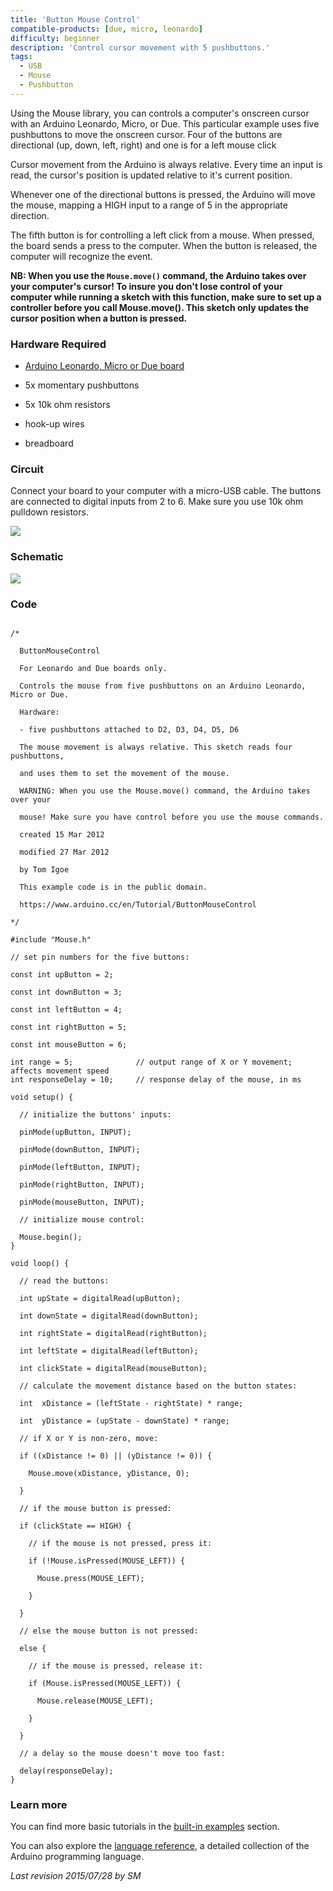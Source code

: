 ```yaml
---
title: 'Button Mouse Control'
compatible-products: [due, micro, leonardo]
difficulty: beginner
description: 'Control cursor movement with 5 pushbuttons.'
tags: 
  - USB
  - Mouse 
  - Pushbutton
---
```


Using the Mouse library, you can controls a computer's onscreen cursor with an Arduino Leonardo, Micro, or Due.  This particular example uses five pushbuttons to move the onscreen cursor. Four of the buttons are directional (up, down, left, right) and one is for a left mouse click

Cursor movement from the Arduino is always relative. Every time an input is read, the cursor's position is updated relative to it's current position.

Whenever one of the directional buttons is pressed, the Arduino will move the mouse, mapping a HIGH input to a range of 5 in the appropriate direction.

The fifth button is for controlling a left click from a mouse. When pressed, the board sends a press to the computer. When the button is released, the computer will recognize the event.

**NB:  When you use the `Mouse.move()` command, the Arduino takes over your computer's cursor! To insure you don't lose control of your computer while running a sketch with this function, make sure to set up a controller before you call Mouse.move(). This sketch only updates the cursor position when a button is pressed.**

### Hardware Required

- [Arduino Leonardo, Micro or Due board](https://store.arduino.cc/collections/boards-modules)

- 5x momentary pushbuttons

- 5x 10k ohm resistors

- hook-up wires

- breadboard

### Circuit

Connect your board to your computer with a micro-USB cable. The buttons are connected to digital inputs from 2 to 6. Make sure you use 10k ohm pulldown resistors.


![](assets/circuit.png)

### Schematic 

![](assets/schematic.png)

### Code

```arduino

/*

  ButtonMouseControl

  For Leonardo and Due boards only.

  Controls the mouse from five pushbuttons on an Arduino Leonardo, Micro or Due.

  Hardware:

  - five pushbuttons attached to D2, D3, D4, D5, D6

  The mouse movement is always relative. This sketch reads four pushbuttons,

  and uses them to set the movement of the mouse.

  WARNING: When you use the Mouse.move() command, the Arduino takes over your

  mouse! Make sure you have control before you use the mouse commands.

  created 15 Mar 2012

  modified 27 Mar 2012

  by Tom Igoe

  This example code is in the public domain.

  https://www.arduino.cc/en/Tutorial/ButtonMouseControl

*/

#include "Mouse.h"

// set pin numbers for the five buttons:

const int upButton = 2;

const int downButton = 3;

const int leftButton = 4;

const int rightButton = 5;

const int mouseButton = 6;

int range = 5;              // output range of X or Y movement; affects movement speed
int responseDelay = 10;     // response delay of the mouse, in ms

void setup() {

  // initialize the buttons' inputs:

  pinMode(upButton, INPUT);

  pinMode(downButton, INPUT);

  pinMode(leftButton, INPUT);

  pinMode(rightButton, INPUT);

  pinMode(mouseButton, INPUT);

  // initialize mouse control:

  Mouse.begin();
}

void loop() {

  // read the buttons:

  int upState = digitalRead(upButton);

  int downState = digitalRead(downButton);

  int rightState = digitalRead(rightButton);

  int leftState = digitalRead(leftButton);

  int clickState = digitalRead(mouseButton);

  // calculate the movement distance based on the button states:

  int  xDistance = (leftState - rightState) * range;

  int  yDistance = (upState - downState) * range;

  // if X or Y is non-zero, move:

  if ((xDistance != 0) || (yDistance != 0)) {

    Mouse.move(xDistance, yDistance, 0);

  }

  // if the mouse button is pressed:

  if (clickState == HIGH) {

    // if the mouse is not pressed, press it:

    if (!Mouse.isPressed(MOUSE_LEFT)) {

      Mouse.press(MOUSE_LEFT);

    }

  }

  // else the mouse button is not pressed:

  else {

    // if the mouse is pressed, release it:

    if (Mouse.isPressed(MOUSE_LEFT)) {

      Mouse.release(MOUSE_LEFT);

    }

  }

  // a delay so the mouse doesn't move too fast:

  delay(responseDelay);
}
```

### Learn more

You can find more basic tutorials in the [built-in examples](/built-in-examples) section.

You can also explore the [language reference](https://www.arduino.cc/reference/en/), a detailed collection of the Arduino programming language.

*Last revision 2015/07/28 by SM*